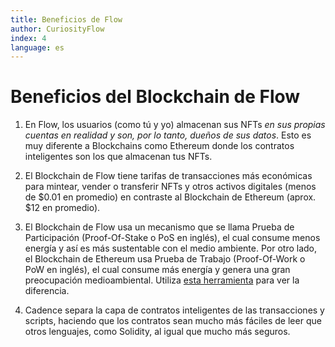 ```yaml
---
title: Beneficios de Flow
author: CuriosityFlow
index: 4
language: es
---
```


# Beneficios del Blockchain de Flow

1. En Flow, los usuarios (como tú y yo) almacenan sus NFTs _en sus propias cuentas en realidad y son, por lo tanto, dueños de sus datos_. Esto es muy diferente a Blockchains como Ethereum donde los contratos inteligentes son los que almacenan tus NFTs.

2. El Blockchain de Flow tiene tarifas de transacciones más económicas para mintear, vender o transferir NFTs y otros activos digitales (menos de $0.01 en promedio) en contraste al Blockchain de Ethereum (aprox. $12 en promedio).

3. El Blockchain de Flow usa un mecanismo que se llama Prueba de Participación (Proof-Of-Stake o PoS en inglés), el cual consume menos energía y así es más sustentable con el medio ambiente. Por otro lado, el Blockchain de Ethereum usa Prueba de Trabajo (Proof-Of-Work o PoW en inglés), el cual consume más energía y genera una gran preocupación medioambiental. Utiliza [esta herramienta](https://flow-energy.vercel.app/) para ver la diferencia.

4. Cadence separa la capa de contratos inteligentes de las transacciones y scripts, haciendo que los contratos sean mucho más fáciles de leer que otros lenguajes, como Solidity, al igual que mucho más seguros.
